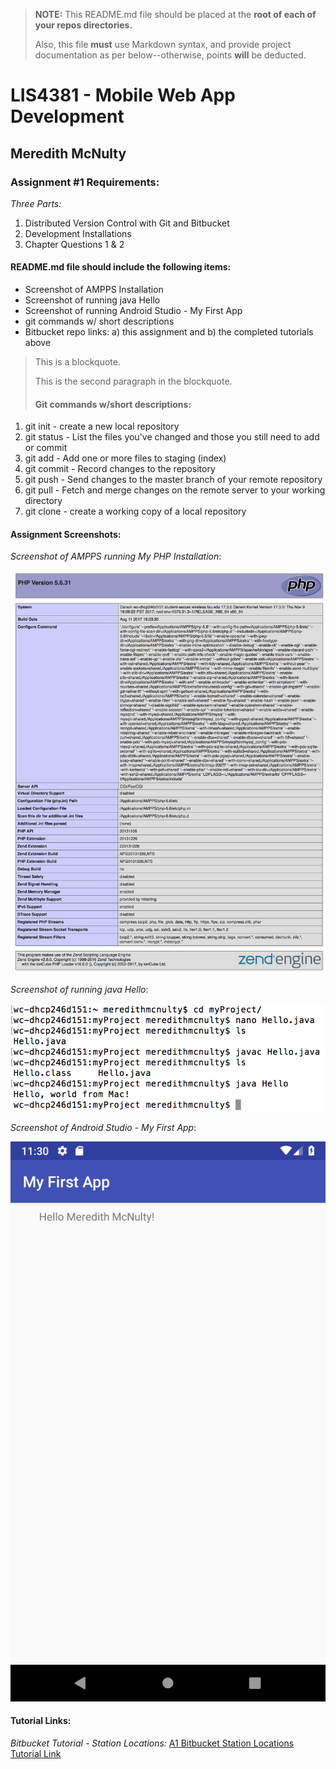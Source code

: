 > **NOTE:** This README.md file should be placed at the **root of each of your repos directories.**
>
>Also, this file **must** use Markdown syntax, and provide project documentation as per below--otherwise, points **will** be deducted.
>

# LIS4381 - Mobile Web App Development

## Meredith McNulty

### Assignment #1 Requirements:

*Three Parts:*

1. Distributed Version Control with Git and Bitbucket
2. Development Installations
3. Chapter Questions 1 & 2

#### README.md file should include the following items:

* Screenshot of AMPPS Installation
* Screenshot of running java Hello
* Screenshot of running Android Studio - My First App
* git commands w/ short descriptions
* Bitbucket repo links: a) this assignment and b) the completed tutorials above

> This is a blockquote.
> 
> This is the second paragraph in the blockquote.
>
> #### Git commands w/short descriptions:

1. git init - create a new local repository
2. git status - List the files you've changed and those you still need to add or commit
3. git add - Add one or more files to staging (index)
4. git commit - Record changes to the repository
5. git push - Send changes to the master branch of your remote repository
6. git pull - Fetch and merge changes on the remote server to your working directory
7. git clone - create a working copy of a local repository

#### Assignment Screenshots:

*Screenshot of AMPPS running My PHP Installation*:

![AMPPS Installation Screenshot](img/ampps.png)

*Screenshot of running java Hello*:

![JDK Installation Screenshot](img/jdk_install.png)

*Screenshot of Android Studio - My First App*:

![Android Studio Installation Screenshot](img/Android.png)


#### Tutorial Links:

*Bitbucket Tutorial - Station Locations:*
[A1 Bitbucket Station Locations Tutorial Link](https://bitbucket.org/meredithmcnulty/bitbucketstationlocations/ "Bitbucket Station Locations")
